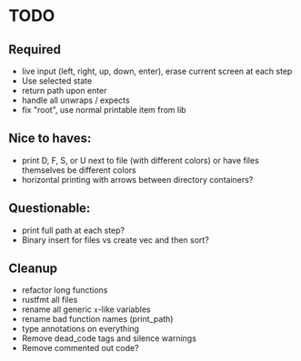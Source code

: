 # TODO

## Required
- live input (left, right, up, down, enter), erase current screen at each step
- Use selected state
- return path upon enter
- handle all unwraps / expects
- fix "root", use normal printable item from lib

## Nice to haves:
- print D, F, S, or U next to file (with different colors) or have files themselves be different colors
- horizontal printing with arrows between directory containers?

## Questionable:
- print full path at each step?
- Binary insert for files vs create vec and then sort?

## Cleanup
- refactor long functions
- rustfmt all files
- rename all generic `x`-like variables
- rename bad function names (print_path)
- type annotations on everything
- Remove dead_code tags and silence warnings
- Remove commented out code?
